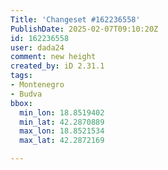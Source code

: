 ```yaml
---
Title: 'Changeset #162236558'
PublishDate: 2025-02-07T09:10:20Z
id: 162236558
user: dada24
comment: new height
created_by: iD 2.31.1
tags:
- Montenegro
- Budva
bbox:
  min_lon: 18.8519402
  min_lat: 42.2870889
  max_lon: 18.8521534
  max_lat: 42.2872169

---
```

